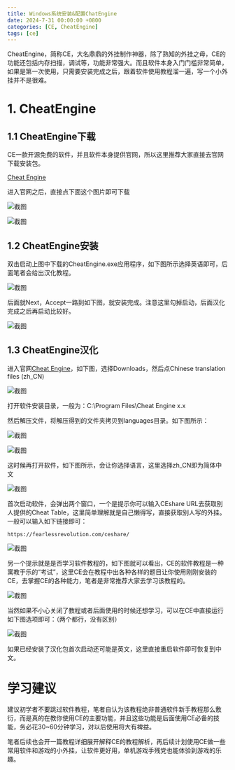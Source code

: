 ```yaml
---
title: Windows系统安装&配置ChatEngine
date: 2024-7-31 00:00:00 +0800
categories: [CE, CheatEngine]
tags: [ce]
---
```


CheatEngine，简称CE，大名鼎鼎的外挂制作神器，除了熟知的外挂之母，CE的功能还包括内存扫描，调试等，功能非常强大。而且软件本身入门门槛非常简单，如果是第一次使用，只需要安装完成之后，跟着软件使用教程溜一遍，写一个小外挂并不是很难。

# 1. CheatEngine
## 1.1 CheatEngine下载

CE一款开源免费的软件，并且软件本身提供官网，所以这里推荐大家直接去官网下载安装包。

[Cheat Engine](https://cheatengine.org/)

进入官网之后，直接点下面这个图片即可下载

![截图](/assets/image/2024/7/20240731011343.png)

![截图](/assets/image/2024/7/20240731011550.png)

## 1.2 CheatEngine安装

双击启动上图中下载的CheatEngine.exe应用程序，如下图所示选择英语即可，后面笔者会给出汉化教程。

![截图](/assets/image/2024/7/20240731012003.png)

后面就Next，Accept一路到如下图，就安装完成。注意这里勾掉启动，后面汉化完成之后再启动比较好。

![截图](/assets/image/2024/7/20240731012830.png)

## 1.3 CheatEngine汉化

进入官网[Cheat Engine](https://cheatengine.org/)，如下图，选择Downloads，然后点Chinese translation files (zh_CN)

![截图](/assets/image/2024/7/20240731013243.png)

打开软件安装目录，一般为：C:\Program Files\Cheat Engine x.x

然后解压文件，将解压得到的文件夹拷贝到languages目录。如下图所示：

![截图](/assets/image/2024/7/20240731013627.png)

![截图](/assets/image/2024/7/20240731013650.png)

这时候再打开软件，如下图所示，会让你选择语言，这里选择zh_CN即为简体中文

![截图](/assets/image/2024/7/20240731013746.png)

首次启动软件，会弹出两个窗口，一个是提示你可以输入CEshare URL去获取别人提供的Cheat Table，这里简单理解就是自己懒得写，直接获取别人写的外挂。一般可以输入如下链接即可：

```
https://fearlessrevolution.com/ceshare/
```

![截图](/assets/image/2024/7/20240731013911.png)

另一个提示就是是否学习软件教程的，如下图就可以看出，CE的软件教程是一种寓教于乐的“考试”，这里CE会在教程中出各种各样的题目让你使用刚刚安装的CE，去掌握CE的各种能力，笔者是非常推荐大家去学习该教程的。

![截图](/assets/image/2024/7/20240731014116.png)

当然如果不小心关闭了教程或者后面使用的时候还想学习，可以在CE中直接运行如下图选项即可：（两个都行，没有区别）

![截图](/assets/image/2024/7/20240731015004.png)

如果已经安装了汉化包首次启动还可能是英文，这里直接重启软件即可恢复到中文。

# 学习建议

建议初学者不要跳过软件教程，笔者自认为该教程绝非普通软件新手教程那么敷衍，而是真的在教你使用CE的主要功能，并且这些功能是后面使用CE必备的技能，务必花30~60分钟学习，对以后使用将大有裨益。

笔者后续也会开一篇教程详细展开解释CE的教程解析，再后续计划使用CE做一些常用软件和游戏的小外挂，让软件更好用，单机游戏手残党也能体验到游戏的乐趣。

